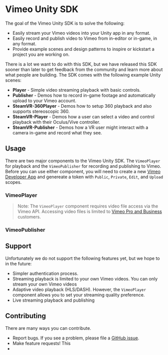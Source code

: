Vimeo Unity SDK
========================

The goal of the Vimeo Unity SDK is to solve the following:

  - Easily stream your Vimeo videos into your Unity app in any format.
  - Easily record and publish video to Vimeo from in-editor or in-game, in any format.
  - Provide example scenes and design patterns to inspire or kickstart a project you are working on.

There is a lot we want to do with this SDK, but we have released this SDK sooner than later to get feedback from the community and learn more about what people are building. The SDK comes with the following example Unity scenes:

  - **Player** - Simple video streaming playback with basic controls.
  - **Publisher** - Demos how to record in-game footage and automatically upload to your Vimeo account. 
  - **SteamVR-360Player** - Demos how to setup 360 playback and also supports stereoscopic 360.
  - **SteamVR-Player** - Demos how a user can select a video and control playback with their Oculus/Vive controller.
  - **SteamVR-Publisher** - Demos how a VR user might interact with a camera in-game and record what they see.


Usage
-------

There are two major components to the Vimeo Unity SDK. The `VimeoPlayer` for playback and the `VimeoPublisher` for recording and publishing to Vimeo. Before you can use either component, you will need to create a new [Vimeo Developer App](https://developer.vimeo.com/) and genereate a token with `Public`, `Private`, `Edit`, and `Upload` scopes. 

### VimeoPlayer

> Note: The `VimeoPlayer` component requires video file access via the Vimeo API. Accessing video files is limited to [Vimeo Pro and Business](https://vimeo.com/upgrade) customers. 

### VimeoPublisher 

  
  
Support
-------------

Unfortunately we do not support the following features yet, but we hope to in the future:
  
  - Simpler authentication process. 
  - Streaming playback is limited to your own Vimeo videos. You can only stream your own Vimeo videos
  - Adaptive video playback (HLS/DASH). However, the `VimeoPlayer` component allows you to set your streaming quality preference.
  - Live streaming playback and publishing


Contributing
-------------

There are many ways you can contribute.
  - Report bugs. If you see a problem, please file a [GitHub issue](https://github.com/vimeo/unity-vimeo-player/issues).
  - Make feature requests! This
  -
